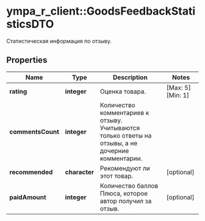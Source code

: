 # ympa_r_client::GoodsFeedbackStatisticsDTO

Статистическая информация по отзыву.

## Properties
Name | Type | Description | Notes
------------ | ------------- | ------------- | -------------
**rating** | **integer** | Оценка товара. | [Max: 5] [Min: 1] 
**commentsCount** | **integer** | Количество комментариев к отзыву.  Учитываются только ответы на отзывы, а не дочерние комментарии.  | 
**recommended** | **character** | Рекомендуют ли этот товар. | [optional] 
**paidAmount** | **integer** | Количество баллов Плюса, которое автор получил за отзыв. | [optional] 


